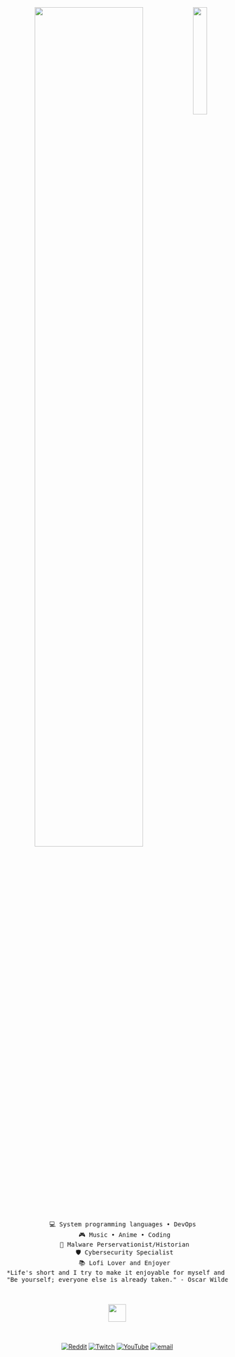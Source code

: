 <div align="center">
<img src="https://github.com/innng/innng/assets/26755058/5e0ce0fb-c544-4f8c-a307-5849165746d0" width="25%" align="right" />
<img src="https://readme-typing-svg.demolab.com?font=Inconsolata&weight=500&size=50&duration=4000&pause=300&color=A7A459&center=true&vCenter=true&multiline=true&repeat=false&random=false&width=1300&height=140&lines=Hello+hello;I'm+Star%2C+a+tech+wonderer+and+magical+girl+wannabe+%E2%9C%A9" width="70%" />
<br><br>
<pre>
    💻 System programming languages • DevOps 
    🎮 Music • Anime • Coding
    💾 Malware Perservationist/Historian
    🛡️ Cybersecurity Specialist
    📚 Lofi Lover and Enjoyer
*Life's short and I try to make it enjoyable for myself and other nice people around me.*
"Be yourself; everyone else is already taken." - Oscar Wilde
</pre>
<br><br>
<img src="https://raw.githubusercontent.com/innng/innng/master/assets/kyubey.gif" height="40" />
<br><br><br>
    
[![Reddit](https://img.shields.io/badge/Reddit-%23FF4500.svg?logo=Reddit&logoColor=white)](https://reddit.com/user/Starlight_Lofi) [![Twitch](https://img.shields.io/badge/Twitch-%239146FF.svg?logo=Twitch&logoColor=white)](https://twitch.tv/Starlight_Lofi) [![YouTube](https://img.shields.io/badge/YouTube-%23FF0000.svg?logo=YouTube&logoColor=white)](https://youtube.com/@chillusr0) [![email](https://img.shields.io/badge/Email-D14836?logo=gmail&logoColor=white)](mailto:Starlight17041@gmail.com) 
</div>
  
